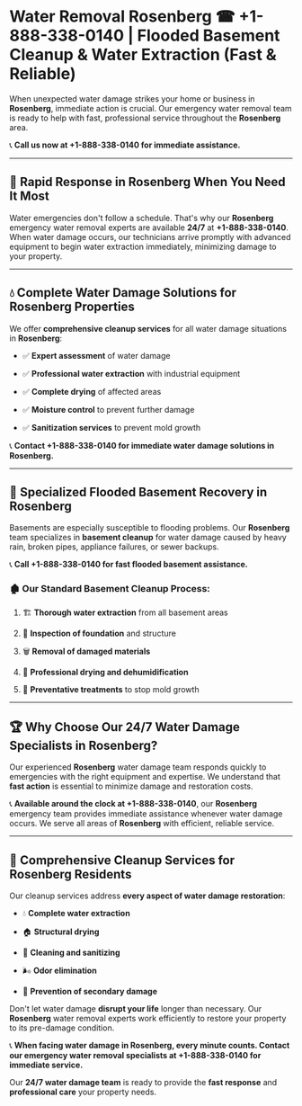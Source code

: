 # Water Removal Rosenberg ☎ +1-888-338-0140 | Flooded Basement Cleanup & Water Extraction (Fast & Reliable)

When unexpected water damage strikes your home or business in **Rosenberg**, immediate action is crucial. Our emergency water removal team is ready to help with fast, professional service throughout the **Rosenberg** area. 

📞 **Call us now at +1-888-338-0140 for immediate assistance.**
---
## 🚀 Rapid Response in Rosenberg When You Need It Most
Water emergencies don't follow a schedule. That's why our **Rosenberg** emergency water removal experts are available **24/7** at **+1-888-338-0140**. When water damage occurs, our technicians arrive promptly with advanced equipment to begin water extraction immediately, minimizing damage to your property.
---
## 💧 Complete Water Damage Solutions for Rosenberg Properties
We offer **comprehensive cleanup services** for all water damage situations in **Rosenberg**:
- ✅ **Expert assessment** of water damage  
- ✅ **Professional water extraction** with industrial equipment  
- ✅ **Complete drying** of affected areas  
- ✅ **Moisture control** to prevent further damage  
- ✅ **Sanitization services** to prevent mold growth  
📞 **Contact +1-888-338-0140 for immediate water damage solutions in Rosenberg.**
---
## 🌊 Specialized Flooded Basement Recovery in Rosenberg
Basements are especially susceptible to flooding problems. Our **Rosenberg** team specializes in **basement cleanup** for water damage caused by heavy rain, broken pipes, appliance failures, or sewer backups. 
📞 **Call +1-888-338-0140 for fast flooded basement assistance.**
### 🏚️ Our Standard Basement Cleanup Process:
1. 🏗️ **Thorough water extraction** from all basement areas  
2. 🔎 **Inspection of foundation** and structure  
3. 🗑️ **Removal of damaged materials**  
4. 💨 **Professional drying and dehumidification**  
5. 🚫 **Preventative treatments** to stop mold growth  
---
## 🏆 Why Choose Our 24/7 Water Damage Specialists in Rosenberg?
Our experienced **Rosenberg** water damage team responds quickly to emergencies with the right equipment and expertise. We understand that **fast action** is essential to minimize damage and restoration costs.
📞 **Available around the clock at +1-888-338-0140**, our **Rosenberg** emergency team provides immediate assistance whenever water damage occurs. We serve all areas of **Rosenberg** with efficient, reliable service.
---
## 🧹 Comprehensive Cleanup Services for Rosenberg Residents
Our cleanup services address **every aspect of water damage restoration**:
- 💧 **Complete water extraction**  
- 🏠 **Structural drying**  
- 🧼 **Cleaning and sanitizing**  
- 🌬️ **Odor elimination**  
- 🚫 **Prevention of secondary damage**  
Don't let water damage **disrupt your life** longer than necessary. Our **Rosenberg** water removal experts work efficiently to restore your property to its pre-damage condition.
📞 **When facing water damage in Rosenberg, every minute counts. Contact our emergency water removal specialists at +1-888-338-0140 for immediate service.**
Our **24/7 water damage team** is ready to provide the **fast response** and **professional care** your property needs.
